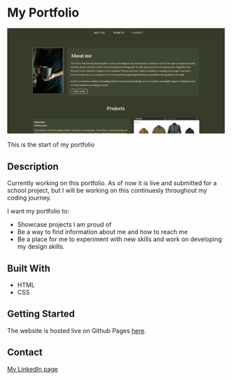# My Portfolio

![image](assets/Portfolioreadmeimg.png)

This is the start of my portfolio  

## Description

Currently working on this portfolio. As of now it is live and submitted for a school project, but I will be working on this continuesly throughout my coding journey.

I want my portfolio to:

- Showcase projects I am proud of
- Be a way to find information about me and how to reach me
- Be a place for me to experiment with new skills and work on developing my design skills.

## Built With

- HTML
- CSS

## Getting Started

The website is hosted live on Github Pages [here](https://maribsorensen.github.io/Portfolio/).

## Contact

[My LinkedIn page](https://no.linkedin.com/in/mari-berg-s%C3%B8rensen-b63425156)
